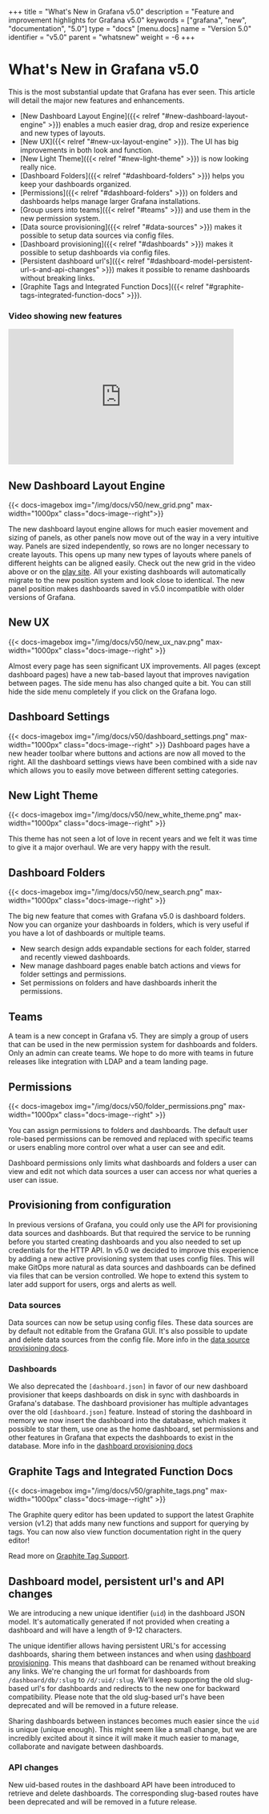 +++
title = "What's New in Grafana v5.0"
description = "Feature and improvement highlights for Grafana v5.0"
keywords = ["grafana", "new", "documentation", "5.0"]
type = "docs"
[menu.docs]
name = "Version 5.0"
identifier = "v5.0"
parent = "whatsnew"
weight = -6
+++

# What's New in Grafana v5.0

This is the most substantial update that Grafana has ever seen. This article will detail the major new features and enhancements.

- [New Dashboard Layout Engine]({{< relref "#new-dashboard-layout-engine" >}}) enables a much easier drag, drop and resize experience and new types of layouts.
- [New UX]({{< relref "#new-ux-layout-engine" >}}). The UI has big improvements in both look and function.
- [New Light Theme]({{< relref "#new-light-theme" >}}) is now looking really nice.
- [Dashboard Folders]({{< relref "#dashboard-folders" >}}) helps you keep your dashboards organized.
- [Permissions]({{< relref "#dashboard-folders" >}}) on folders and dashboards helps manage larger Grafana installations.
- [Group users into teams]({{< relref "#teams" >}}) and use them in the new permission system.
- [Data source provisioning]({{< relref "#data-sources" >}}) makes it possible to setup data sources via config files.
- [Dashboard provisioning]({{< relref "#dashboards" >}}) makes it possible to setup dashboards via config files.
- [Persistent dashboard url's]({{< relref "#dashboard-model-persistent-url-s-and-api-changes" >}}) makes it possible to rename dashboards without breaking links.
- [Graphite Tags and Integrated Function Docs]({{< relref "#graphite-tags-integrated-function-docs" >}}).

### Video showing new features

<iframe width="450" height="270" src="https://www.youtube.com/embed/Izr0IBgoTZQ?rel=0&amp;" frameborder="0" allow="autoplay; encrypted-media" allowfullscreen></iframe>
<br />

## New Dashboard Layout Engine

{{< docs-imagebox img="/img/docs/v50/new_grid.png" max-width="1000px" class="docs-image--right">}}

The new dashboard layout engine allows for much easier movement and sizing of panels, as other panels now move out of the way in
a very intuitive way. Panels are sized independently, so rows are no longer necessary to create layouts. This opens
up many new types of layouts where panels of different heights can be aligned easily. Check out the new grid in the video
above or on the [play site](http://play.grafana.org). All your existing dashboards will automatically migrate to the
new position system and look close to identical. The new panel position makes dashboards saved in v5.0 incompatible
with older versions of Grafana.

<div class="clearfix"></div>

## New UX

{{< docs-imagebox img="/img/docs/v50/new_ux_nav.png" max-width="1000px" class="docs-image--right" >}}

Almost every page has seen significant UX improvements. All pages (except dashboard pages) have a new tab-based layout that improves navigation between pages. The side menu has also changed quite a bit. You can still hide the side menu completely if you click on the Grafana logo.

<div class="clearfix"></div>

## Dashboard Settings

{{< docs-imagebox img="/img/docs/v50/dashboard_settings.png" max-width="1000px" class="docs-image--right" >}}
Dashboard pages have a new header toolbar where buttons and actions are now all moved to the right. All the dashboard
settings views have been combined with a side nav which allows you to easily move between different setting categories.

<div class="clearfix"></div>

## New Light Theme

{{< docs-imagebox img="/img/docs/v50/new_white_theme.png" max-width="1000px" class="docs-image--right" >}}

This theme has not seen a lot of love in recent years and we felt it was time to give it a major overhaul. We are very happy with the result.

<div class="clearfix"></div>

## Dashboard Folders

{{< docs-imagebox img="/img/docs/v50/new_search.png" max-width="1000px" class="docs-image--right" >}}

The big new feature that comes with Grafana v5.0 is dashboard folders. Now you can organize your dashboards in folders,
which is very useful if you have a lot of dashboards or multiple teams.

- New search design adds expandable sections for each folder, starred and recently viewed dashboards.
- New manage dashboard pages enable batch actions and views for folder settings and permissions.
- Set permissions on folders and have dashboards inherit the permissions.

## Teams

A team is a new concept in Grafana v5. They are simply a group of users that can be used in the new permission system for dashboards and folders. Only an admin can create teams.
We hope to do more with teams in future releases like integration with LDAP and a team landing page.

## Permissions

{{< docs-imagebox img="/img/docs/v50/folder_permissions.png" max-width="1000px" class="docs-image--right" >}}

You can assign permissions to folders and dashboards. The default user role-based permissions can be removed and
replaced with specific teams or users enabling more control over what a user can see and edit.

Dashboard permissions only limits what dashboards and folders a user can view and edit not which
data sources a user can access nor what queries a user can issue.

<div class="clearfix"></div>

## Provisioning from configuration

In previous versions of Grafana, you could only use the API for provisioning data sources and dashboards.
But that required the service to be running before you started creating dashboards and you also needed to
set up credentials for the HTTP API. In v5.0 we decided to improve this experience by adding a new active
provisioning system that uses config files. This will make GitOps more natural as data sources and dashboards can
be defined via files that can be version controlled. We hope to extend this system to later add support for users, orgs
and alerts as well.

### Data sources

Data sources can now be setup using config files. These data sources are by default not editable from the Grafana GUI.
It's also possible to update and delete data sources from the config file. More info in the [data source provisioning docs](/administration/provisioning/#datasources).

### Dashboards

We also deprecated the `[dashboard.json]` in favor of our new dashboard provisioner that keeps dashboards on disk
in sync with dashboards in Grafana's database. The dashboard provisioner has multiple advantages over the old
`[dashboard.json]` feature. Instead of storing the dashboard in memory we now insert the dashboard into the database,
which makes it possible to star them, use one as the home dashboard, set permissions and other features in Grafana that
expects the dashboards to exist in the database. More info in the [dashboard provisioning docs](/administration/provisioning/#dashboards)


## Graphite Tags and Integrated Function Docs

{{< docs-imagebox img="/img/docs/v50/graphite_tags.png" max-width="1000px" class="docs-image--right" >}}

The Graphite query editor has been updated to support the latest Graphite version (v1.2) that adds
many new functions and support for querying by tags. You can now also view function documentation right in the query editor!

Read more on [Graphite Tag Support](http://graphite.readthedocs.io/en/latest/tags.html?highlight=tags).

<div class="clearfix"></div>

## Dashboard model, persistent url's and API changes

We are introducing a new unique identifier (`uid`) in the dashboard JSON model. It's automatically
generated if not provided when creating a dashboard and will have a length of 9-12 characters.

The unique identifier allows having persistent URL's for accessing dashboards, sharing them
between instances and when using [dashboard provisioning](#dashboards). This means that dashboard can
be renamed without breaking any links. We're changing the url format for dashboards
from `/dashboard/db/:slug` to `/d/:uid/:slug`. We'll keep supporting the old slug-based url's for dashboards
and redirects to the new one for backward compatibility. Please note that the old slug-based url's
have been deprecated and will be removed in a future release.

Sharing dashboards between instances becomes much easier since the `uid` is unique (unique enough).
This might seem like a small change, but we are incredibly excited about it since it will make it
much easier to manage, collaborate and navigate between dashboards.

### API changes
New uid-based routes in the dashboard API have been introduced to retrieve and delete dashboards.
The corresponding slug-based routes have been deprecated and will be removed in a future release.



